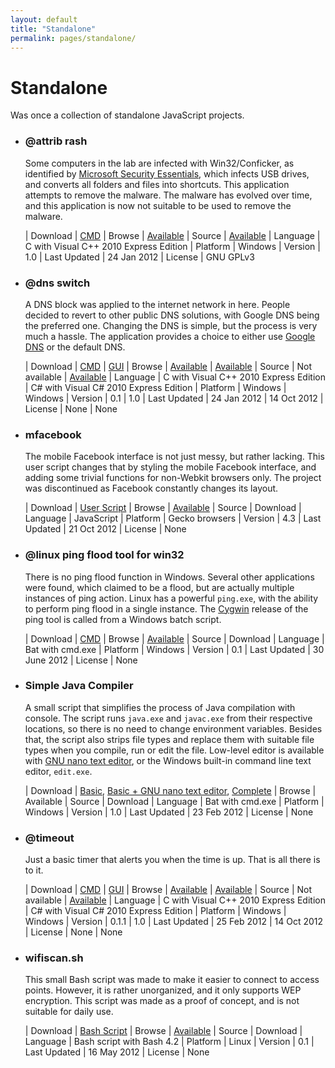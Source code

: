 ```yaml
---
layout: default
title: "Standalone"
permalink: pages/standalone/
---
```


Standalone
===

Was once a collection of standalone JavaScript projects.

- ### @attrib rash
	Some computers in the lab are infected with Win32/Conficker, as identified by [Microsoft Security Essentials](http://www.microsoft.com/security/portal/threat/encyclopedia/entry.aspx?name=Win32%2fConficker), which infects USB drives, and converts all folders and files into shortcuts. This application attempts to remove the malware. The malware has evolved over time, and this application is now not suitable to be used to remove the malware.
	
	| Download | [CMD](https://drive.google.com/uc?id=0B5pMzfAiZLn4X213ajFYUTR4RTQ&export=download)
	| Browse | [Available](https://drive.google.com/folderview?id=0B5pMzfAiZLn4S09QZE1pRjJJMzQ&usp=sharing)
	| Source | [Available](https://drive.google.com/uc?id=0B5pMzfAiZLn4a2VCSnVNSjF3Sm8&export=download)
	| Language | C with Visual C++ 2010 Express Edition
	| Platform | Windows
	| Version | 1.0
	| Last Updated | 24 Jan 2012
	| License | GNU GPLv3

- ### @dns switch
	A DNS block was applied to the internet network in here. People decided to revert to other public DNS solutions, with Google DNS being the preferred one. Changing the DNS is simple, but the process is very much a hassle. The application provides a choice to either use [Google DNS](https://developers.google.com/speed/public-dns/) or the default DNS.
	
	| Download | [CMD][dnsswitch-cmd-dl] | [GUI][dnsswitch-gui-dl]
	| Browse | [Available][dnsswitch-cmd-br] | [Available][dnsswitch-gui-br]
	| Source | Not available | [Available][dnsswitch-gui-sr]
	| Language | C with Visual C++ 2010 Express Edition | C# with Visual C# 2010 Express Edition
	| Platform | Windows | Windows
	| Version | 0.1 | 1.0
	| Last Updated | 24 Jan 2012 | 14 Oct 2012
	| License | None | None
	
	[dnsswitch-cmd-dl]: https://drive.google.com/uc?id=0B5pMzfAiZLn4V2oyRU5sRDNYVDg&export=download
	[dnsswitch-cmd-br]: https://drive.google.com/folderview?id=0B5pMzfAiZLn4SnI5ekNCd1pNN0U&usp=sharing
	
	[dnsswitch-gui-dl]: https://drive.google.com/uc?id=0B5pMzfAiZLn4U3VEbmVobi14OGc&export=download
	[dnsswitch-gui-br]: https://drive.google.com/folderview?id=0B5pMzfAiZLn4SnI5ekNCd1pNN0U&usp=sharing
	[dnsswitch-gui-sr]: https://drive.google.com/uc?id=0B5pMzfAiZLn4bUpJSFMtTjJFSWs&export=download

- ### mfacebook
	The mobile Facebook interface is not just messy, but rather lacking. This user script changes that by styling the mobile Facebook interface, and adding some trivial functions for non-Webkit browsers only. The project was discontinued as Facebook constantly changes its layout.
	
	| Download | [User Script](https://drive.google.com/uc?id=0B5pMzfAiZLn4d3VUbHlmLU8tMjg&export=download)
	| Browse | [Available](https://drive.google.com/folderview?id=0B5pMzfAiZLn4bDJqMjcxWjY0U28&usp=sharing)
	| Source | Download
	| Language | JavaScript
	| Platform | Gecko browsers
	| Version | 4.3
	| Last Updated | 21 Oct 2012
	| License | None

- ### @linux ping flood tool for win32
	There is no ping flood function in Windows. Several other applications were found, which claimed to be a flood, but are actually multiple instances of ping action. Linux has a powerful `ping.exe`, with the ability to perform ping flood in a single instance. The [Cygwin](http://www.cygwin.com/) release of the ping tool is called from a Windows batch script.
	
	| Download | [CMD](https://drive.google.com/uc?id=0B5pMzfAiZLn4Sk1oeGQyRVZWSkk&export=download)
	| Browse | [Available](https://drive.google.com/folderview?id=0B5pMzfAiZLn4WExYZVBiLUM3YUk&usp=sharing)
	| Source | Download
	| Language | Bat with cmd.exe
	| Platform | Windows
	| Version | 0.1
	| Last Updated | 30 June 2012
	| License | None

- ### Simple Java Compiler
	A small script that simplifies the process of Java compilation with console. The script runs `java.exe` and `javac.exe` from their respective locations, so there is no need to change environment variables. Besides that, the script also strips file types and replace them with suitable file types when you compile, run or edit the file. Low-level editor is available with [GNU nano text editor](http://www.nano-editor.org/), or the Windows built-in command line text editor, `edit.exe`.
	
	| Download | [Basic][sjc-basic], [Basic + GNU nano text editor][sjc-plus], [Complete][sjc-all]
	| Browse | Available
	| Source | Download
	| Language | Bat with cmd.exe
	| Platform | Windows
	| Version | 1.0
	| Last Updated | 23 Feb 2012
	| License | None
	
	[sjc-basic]: https://drive.google.com/uc?id=0B5pMzfAiZLn4MkxRNW5pSEdKczQ&export=download
	[sjc-plus]: https://drive.google.com/uc?id=0B5pMzfAiZLn4U2JiaDJrMlhfc2s&export=download
	[sjc-all]: https://drive.google.com/uc?id=0B5pMzfAiZLn4eVROeThTY1pTN3c&export=download

- ### @timeout
	Just a basic timer that alerts you when the time is up. That is all there is to it.
	
	| Download | [CMD][time-cmd-dl] | [GUI][time-gui-dl]
	| Browse | [Available][time-cmd-br] | [Available][time-gui-br]
	| Source | Not available | [Available][time-gui-sr]
	| Language | C with Visual C++ 2010 Express Edition | C# with Visual C# 2010 Express Edition
	| Platform | Windows | Windows
	| Version | 0.1.1 | 1.0
	| Last Updated | 25 Feb 2012 | 14 Oct 2012
	| License | None | None
	
	[time-cmd-dl]: https://drive.google.com/uc?id=0B5pMzfAiZLn4aE9CVWNBN0VqX0k&export=download
	[time-cmd-br]: https://drive.google.com/folderview?id=0B5pMzfAiZLn4OFBwX3BreHJGVGs&usp=sharing
	
	[time-gui-dl]: https://drive.google.com/uc?id=0B5pMzfAiZLn4cUtXd3IzNjJRM0E&export=download
	[time-gui-br]: https://drive.google.com/folderview?id=0B5pMzfAiZLn4OFBwX3BreHJGVGs&usp=sharing
	[time-gui-sr]: https://drive.google.com/uc?id=0B5pMzfAiZLn4Y0dubmRHeldzQ0E&export=download

- ### wifiscan.sh
	This small Bash script was made to make it easier to connect to access points. However, it is rather unorganized, and it only supports WEP encryption. This script was made as a proof of concept, and is not suitable for daily use.
	
	| Download | [Bash Script](https://drive.google.com/uc?id=0B5pMzfAiZLn4TExFN2s0M0g2ams&export=download)
	| Browse | [Available](https://drive.google.com/folderview?id=0B5pMzfAiZLn4WVFrR0lSdzBtMmM&usp=sharing)
	| Source | Download
	| Language | Bash script with Bash 4.2
	| Platform | Linux
	| Version | 0.1
	| Last Updated | 16 May 2012
	| License | None
